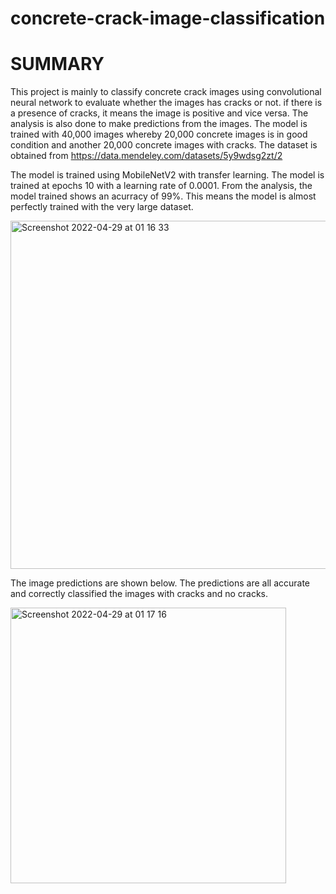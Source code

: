 # concrete-crack-image-classification

# SUMMARY

This project is mainly to classify concrete crack images using convolutional neural network to evaluate whether the images has cracks or not. if there is a presence of cracks, it means the image is positive and vice versa. The analysis is also done to make predictions from the images. The model is trained with 40,000 images whereby 20,000 concrete images is in good condition and another 20,000 concrete images with cracks. The dataset is obtained from https://data.mendeley.com/datasets/5y9wdsg2zt/2

The model is trained using MobileNetV2 with transfer learning. The model is trained at epochs 10 with a learning rate of 0.0001. From the analysis, the model trained shows an acurracy of 99%. This means the model is almost perfectly trained with the very large dataset.

<img width="557" alt="Screenshot 2022-04-29 at 01 16 33" src="https://user-images.githubusercontent.com/58509210/165809581-543955fb-a506-4e35-8c05-22fe57d4aacb.png">

The image predictions are shown below. The predictions are all accurate and correctly classified the images with cracks and no cracks.

<img width="441" alt="Screenshot 2022-04-29 at 01 17 16" src="https://user-images.githubusercontent.com/58509210/165810432-3ae1c720-45f6-4897-b8ef-f65f26533b0d.png">
